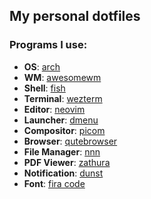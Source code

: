 ## My personal dotfiles

### Programs I use:
+ **OS**: [arch](https://archlinux.org)
+ **WM**: [awesomewm](https://github.com/awesomeWM/awesome)
+ **Shell**: [fish](https://github.com/fish-shell/fish-shell)
+ **Terminal**: [wezterm](https://github.com/wez/wezterm)
+ **Editor**: [neovim](https://github.com/neovim/neovim)
+ **Launcher**: [dmenu](https://tools.suckless.org/dmenu/)
+ **Compositor**: [picom](https://github.com/yshui/picom)
+ **Browser**: [qutebrowser](https://github.com/qutebrowser/qutebrowser)
+ **File Manager**: [nnn](https://github.com/jarun/nnn)
+ **PDF Viewer**: [zathura](https://github.com/pwmt/zathura)
+ **Notification**: [dunst](https://github.com/dunst-project/dunst)
+ **Font**: [fira code](https://github.com/tonsky/FiraCode)
